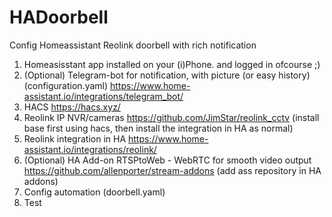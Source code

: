 # HADoorbell
Config Homeassistant Reolink doorbell with rich notification

1. Homeasisstant app installed on your (i)Phone. and logged in ofcourse ;)
2. (Optional) Telegram-bot for notification, with picture (or easy history) (configuration.yaml) https://www.home-assistant.io/integrations/telegram_bot/
2. HACS https://hacs.xyz/
3. Reolink IP NVR/cameras https://github.com/JimStar/reolink_cctv (install base first using hacs, then install the integration in HA as normal)
4. Reolink integration in HA https://www.home-assistant.io/integrations/reolink/
5. (Optional) HA Add-on RTSPtoWeb - WebRTC for smooth video output https://github.com/allenporter/stream-addons (add ass repository in HA addons)
6. Config automation (doorbell.yaml) 
7. Test
